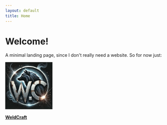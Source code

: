 ```yaml
---
layout: default
title: Home
---
```


# Welcome!

A minimal landing page, since I don't really need a website. So for now just:

<a href="/weldcraft/">
  <img src="/assets/WeldCraft.png" alt="WeldCraft" style="width:150px;" />
  <p><strong>WeldCraft</strong></p>
</a>

